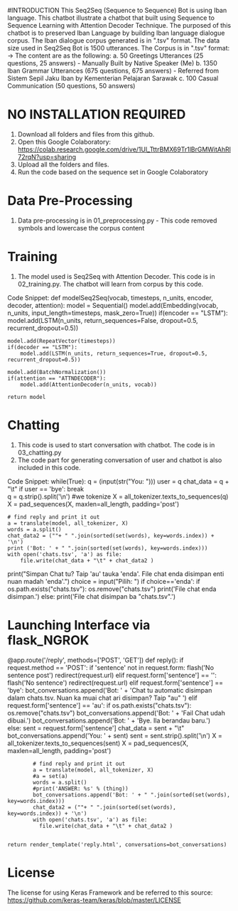 #INTRODUCTION
This Seq2Seq (Sequence to Sequence) Bot is using Iban language. This chatbot illustrate a chatbot that built using Sequence to Sequence Learning with Attention Decoder Technique. 
The purposed of this chatbot is to preserved Iban Language by building Iban language dialogue corpus. 
The Iban dialogue corpus generated is in ".tsv" format. The data size used in Seq2Seq Bot is 1500 utterances.
The Corpus is in ".tsv" format:
 -> <question> </tab> <answer>
The content are as the following:
a. 50 Greetings Utterances (25 questions, 25 answers) - Manually Built by Native Speaker (Me)
b. 1350 Iban Grammar Utterances (675 questions, 675 answers) - Referred from Sistem Sepil Jaku Iban by Kementerian Pelajaran Sarawak
c. 100 Casual Communication (50 questions, 50 answers)

# NO INSTALLATION REQUIRED
1. Download all folders and files from this github.
2. Open this Google Colaboratory: https://colab.research.google.com/drive/1Ul_TttrBMX69Tr1lBrGMWitAhRl72rqN?usp=sharing
3. Upload all the folders and files.
4. Run the code based on the sequence set in Google Colaboratory

# Data Pre-Processing
1. Data pre-processing is in 01_preprocessing.py - This code removed symbols and lowercase the corpus content

# Training
1. The model used is Seq2Seq with Attention Decoder. This code is in 02_training.py. The chatbot will learn from corpus by this code.

Code Snippet:
def modelSeq2Seq(vocab, timesteps, n_units, encoder, decoder, attention):
    model = Sequential()
    model.add(Embedding(vocab, n_units, input_length=timesteps, mask_zero=True))
    if(encoder == "LSTM"):
        model.add(LSTM(n_units, return_sequences=False, dropout=0.5, recurrent_dropout=0.5))
    
    model.add(RepeatVector(timesteps))
    if(decoder == "LSTM"):
        model.add(LSTM(n_units, return_sequences=True, dropout=0.5, recurrent_dropout=0.5))
    
    model.add(BatchNormalization())
    if(attention == "ATTNDECODER"):
        model.add(AttentionDecoder(n_units, vocab))

    return model

# Chatting
1. This code is used to start conversation with chatbot. The code is in 03_chatting.py
2. The code part for generating conversation of user and chatbot is also included in this code.

Code Snippet:
while(True):
    q = (input(str("You: ")))
    user = q
    chat_data = q + "\t"
    if user == 'bye':
      break   
    q = q.strip().split('\n')
    #we tokenize
    X = all_tokenizer.texts_to_sequences(q)
    X = pad_sequences(X, maxlen=all_length, padding='post')
        
    # find reply and print it out
    a = translate(model, all_tokenizer, X)
    words = a.split()
    chat_data2 = (""+ " ".join(sorted(set(words), key=words.index)) + '\n')
    print ('Bot: ' + " ".join(sorted(set(words), key=words.index)))
    with open('chats.tsv', 'a') as file:
        file.write(chat_data + "\t" + chat_data2 )
print("Simpan Chat tu? Taip 'au' tauka 'enda'. File chat enda disimpan enti nuan madah 'enda'.")
choice = input("Pilih: ")
if choice=='enda':
  if os.path.exists("chats.tsv"):
    os.remove("chats.tsv")
    print('File chat enda disimpan.')
else:
  print('File chat disimpan ba "chats.tsv".')
  
# Launching Interface via flask_NGROK
@app.route('/reply', methods=['POST', 'GET'])
def reply():
    if request.method == 'POST':
        if 'sentence' not in request.form:
            flash('No sentence post')
            redirect(request.url)
        elif request.form['sentence'] == '':
            flash('No sentence')
            redirect(request.url)
        elif request.form['sentence'] == 'bye':
            bot_conversations.append('Bot: ' + 'Chat tu automatic disimpan dalam chats.tsv. Nuan ka muai chat ari disimpan? Taip "au" ')
        elif request.form['sentence'] == 'au':
          if os.path.exists("chats.tsv"):
            os.remove("chats.tsv")
            bot_conversations.append('Bot: ' + 'Fail Chat udah dibuai.') 
            bot_conversations.append('Bot: ' + 'Bye. Ila berandau baru.')     
        else:
            sent = request.form['sentence']
            chat_data = sent + "\t"
            bot_conversations.append('You: ' + sent)
            sent = sent.strip().split('\n')
            X = all_tokenizer.texts_to_sequences(sent)
            X = pad_sequences(X, maxlen=all_length, padding='post')

                
            # find reply and print it out
            a = translate(model, all_tokenizer, X)
            #a = set(a)
            words = a.split()
            #print('ANSWER: %s' % (thing))
            bot_conversations.append('Bot: ' + " ".join(sorted(set(words), key=words.index)))
            chat_data2 = (""+ " ".join(sorted(set(words), key=words.index)) + '\n')
            with open('chats.tsv', 'a') as file:
              file.write(chat_data + "\t" + chat_data2 )
      
           
    return render_template('reply.html', conversations=bot_conversations)

# License
The license for using Keras Framework and be referred to this source: https://github.com/keras-team/keras/blob/master/LICENSE
 
